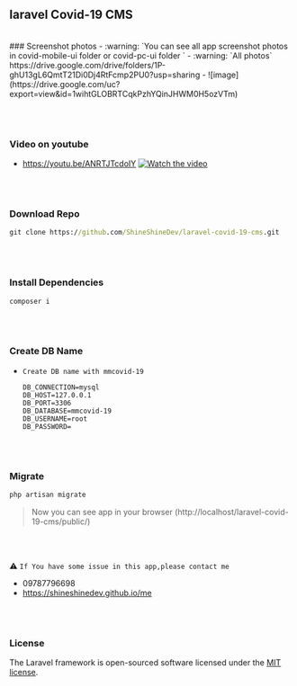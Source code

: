 ## laravel Covid-19 CMS

<br/>
### Screenshot photos
- :warning: `You can see all app screenshot photos in covid-mobile-ui folder or covid-pc-ui folder  `
- :warning: `All photos`​ https://drive.google.com/drive/folders/1P-ghU13gL6QmtT21Di0Dj4RtFcmp2PU0?usp=sharing
- ![image](https://drive.google.com/uc?export=view&id=1wihtGLOBRTCqkPzhYQinJHWM0H5ozVTm)



<br/><br/>
### Video on youtube

- https://youtu.be/ANRTJTcdoIY
 [![Watch the video](https://img.youtube.com/vi/ANRTJTcdoIY/hqdefault.jpg)](https://youtu.be/ANRTJTcdoIY)



<br/><br/>
### Download Repo

```cmd
git clone https://github.com/ShineShineDev/laravel-covid-19-cms.git
```



<br/><br/>
### Install Dependencies

```cmd
composer i 
```


<br/><br/>
### Create DB Name 

- `Create DB name with mmcovid-19`

  ```.env
  DB_CONNECTION=mysql
  DB_HOST=127.0.0.1
  DB_PORT=3306
  DB_DATABASE=mmcovid-19
  DB_USERNAME=root
  DB_PASSWORD=
  ```


<br/><br/>
### Migrate
```cmd
php artisan migrate
```

> Now you can see app in your browser (http://localhost/laravel-covid-19-cms/public/)





<br/><br/>

:warning: `If You have some issue in this app,please contact me`

- <a href:tel='09787796698'>09787796698</a>
- https://shineshinedev.github.io/me




<br/><br/>
### License

The Laravel framework is open-sourced software licensed under the [MIT license](https://opensource.org/licenses/MIT).
